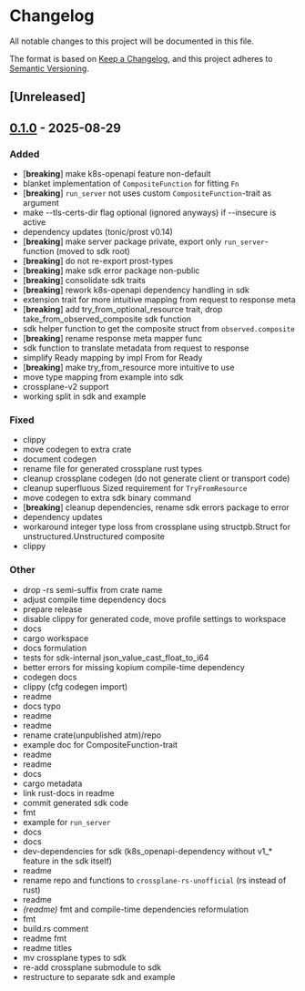 # Changelog

All notable changes to this project will be documented in this file.

The format is based on [Keep a Changelog](https://keepachangelog.com/en/1.0.0/),
and this project adheres to [Semantic Versioning](https://semver.org/spec/v2.0.0.html).

## [Unreleased]

## [0.1.0](https://github.com/ngergs/crossplane-fn-sdk-rs-unofficial/releases/tag/crossplane-fn-sdk-unofficial-v0.1.0) - 2025-08-29

### Added

- [**breaking**] make k8s-openapi feature non-default
- blanket implementation of `CompositeFunction` for fitting `Fn`
- [**breaking**] `run_server` not uses custom `CompositeFunction`-trait as argument
- make --tls-certs-dir flag optional (ignored anyways) if --insecure is active
- dependency updates (tonic/prost v0.14)
- [**breaking**] make server package private, export only `run_server`-function (moved to sdk root)
- [**breaking**] do not re-export prost-types
- [**breaking**] make sdk error package non-public
- [**breaking**] consolidate sdk traits
- [**breaking**] rework k8s-openapi dependency handling in sdk
- extension trait for more intuitive mapping from request to response meta
- [**breaking**] add try_from_optional_resource trait, drop take_from_observed_composite sdk function
- sdk helper function to get the composite struct from `observed.composite`
- [**breaking**] rename response meta mapper func
- sdk function to translate metadata from request to response
- simplify Ready mapping by impl From<bool> for Ready
- [**breaking**] make try_from_resource more intuitive to use
- move type mapping from example into sdk
- crossplane-v2 support
- working split in sdk and example

### Fixed

- clippy
- move codegen to extra crate
- document codegen
- rename file for generated crossplane rust types
- cleanup crossplane codegen (do not generate client or transport code)
- cleanup superfluous Sized requirement for `TryFromResource`
- move codegen to extra sdk binary command
- [**breaking**] cleanup dependencies, rename sdk errors package to error
- dependency updates
- workaround integer type loss from crossplane using structpb.Struct for unstructured.Unstructured composite
- clippy

### Other

- drop -rs semi-suffix from crate name
- adjust compile time dependency docs
- prepare release
- disable clippy for generated code, move profile settings to workspace
- docs
- cargo workspace
- docs formulation
- tests for sdk-internal json_value_cast_float_to_i64
- better errors for missing kopium compile-time dependency
- codegen docs
- clippy (cfg codegen import)
- readme
- docs typo
- readme
- readme
- rename crate(unpublished atm)/repo
- example doc for CompositeFunction-trait
- readme
- readme
- docs
- cargo metadata
- link rust-docs in readme
- commit generated sdk code
- fmt
- example for `run_server`
- docs
- docs
- dev-dependencies for sdk (k8s_openapi-dependency without v1_* feature in the sdk itself)
- readme
- rename repo and functions to `crossplane-rs-unofficial` (rs instead of rust)
- readme
- *(readme)* fmt and compile-time dependencies reformulation
- fmt
- build.rs comment
- readme fmt
- readme titles
- mv crossplane types to sdk
- re-add crossplane submodule to sdk
- restructure to separate sdk and example
